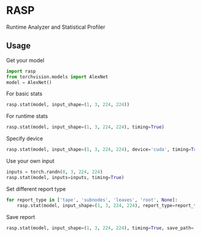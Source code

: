 # RASP

Runtime Analyzer and Statistical Profiler

## Usage

Get your model

```python
import rasp
from torchvision.models import AlexNet
model = AlexNet()
```

For basic stats

```python
rasp.stat(model, input_shape=(1, 3, 224, 224))
```

For runtime stats

```python
rasp.stat(model, input_shape=(1, 3, 224, 224), timing=True)
```

Specify device

```python
rasp.stat(model, input_shape=(1, 3, 224, 224), device='cuda', timing=True)
```

Use your own input

```python
inputs = torch.randn(8, 3, 224, 224)
rasp.stat(model, inputs=inputs, timing=True)
```

Set different report type

```python
for report_type in ['tape', 'subnodes', 'leaves', 'root', None]:
    rasp.stat(model, input_shape=(1, 3, 224, 224), report_type=report_type, timing=True)
```

Save report

```python
rasp.stat(model, input_shape=(1, 3, 224, 224), timing=True, save_path='./reports')
```
